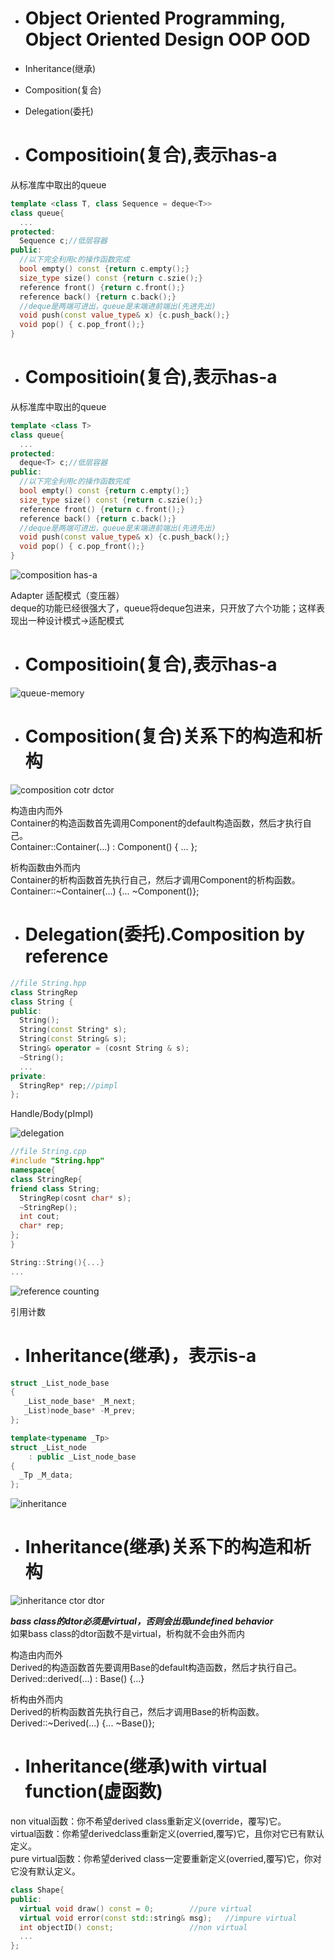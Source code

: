 - # Object Oriented Programming, Object Oriented Design OOP OOD
- Inheritance(继承)  
- Composition(复合)  
- Delegation(委托)  

- # Compositioin(复合),表示has-a
从标准库中取出的queue

```c++
template <class T, class Sequence = deque<T>>
class queue{
  ...
protected:
  Sequence c;//低层容器
public:
  //以下完全利用c的操作函数完成
  bool empty() const {return c.empty();}
  size_type size() const {return c.szie();}
  reference front() {return c.front();}
  reference back() {return c.back();}
  //deque是两端可进出，queue是末端进前端出(先进先出)
  void push(const value_type& x) {c.push_back();}
  void pop() { c.pop_front();}
}

```

- # Compositioin(复合),表示has-a
从标准库中取出的queue

```c++
template <class T>
class queue{
  ...
protected:
  deque<T> c;//低层容器
public:
  //以下完全利用c的操作函数完成
  bool empty() const {return c.empty();}
  size_type size() const {return c.szie();}
  reference front() {return c.front();}
  reference back() {return c.back();}
  //deque是两端可进出，queue是末端进前端出(先进先出)
  void push(const value_type& x) {c.push_back();}
  void pop() { c.pop_front();}
}

```
![composition has-a](https://github.com/havenow/my-C-plus-plus/blob/master/C%2B%2B%E9%9D%A2%E5%90%91%E5%AF%B9%E8%B1%A1%E5%BC%80%E5%8F%91/images/composition%20has-a.png)

Adapter 适配模式（变压器）  
deque的功能已经很强大了，queue将deque包进来，只开放了六个功能；这样表现出一种设计模式->适配模式   


- # Compositioin(复合),表示has-a
![queue-memory](https://github.com/havenow/my-C-plus-plus/blob/master/C%2B%2B%E9%9D%A2%E5%90%91%E5%AF%B9%E8%B1%A1%E5%BC%80%E5%8F%91/images/queue-memory.png)

- #  Composition(复合)关系下的构造和析构
![composition cotr dctor](https://github.com/havenow/my-C-plus-plus/blob/master/C%2B%2B%E9%9D%A2%E5%90%91%E5%AF%B9%E8%B1%A1%E5%BC%80%E5%8F%91/images/composition%20cotr%20dctor.png)

构造由内而外   
Container的构造函数首先调用Component的default构造函数，然后才执行自己。   
Container::Container(...) : Component() { ... };    

析构函数由外而内   
Container的析构函数首先执行自己，然后才调用Component的析构函数。   
Container::~Container(...) {... ~Component()};   

- # Delegation(委托).Composition by reference
```c++
//file String.hpp
class StringRep
class String {
public:
  String();
  String(const String* s);
  String(const String& s);
  String& operator = (cosnt String & s);
  ~String();
  ...
private:
  StringRep* rep;//pimpl
};

```
Handle/Body(pImpl)

![delegation](https://github.com/havenow/my-C-plus-plus/blob/master/C%2B%2B%E9%9D%A2%E5%90%91%E5%AF%B9%E8%B1%A1%E5%BC%80%E5%8F%91/images/delegation.png)

```c++
//file String.cpp
#include "String.hpp"
namespace{
class StringRep{
friend class String;
  StringRep(cosnt char* s);
  ~StringRep();
  int cout;
  char* rep;
};
}

String::String(){...}
...
```
![reference counting](https://github.com/havenow/my-C-plus-plus/blob/master/C%2B%2B%E9%9D%A2%E5%90%91%E5%AF%B9%E8%B1%A1%E5%BC%80%E5%8F%91/images/reference%20couting.png)

引用计数   


- # Inheritance(继承)，表示is-a
```c++
struct _List_node_base
{
   _List_node_base* _M_next;
   _List)node_base* -M_prev;
};

template<typename _Tp>
struct _List_node
    : public _List_node_base
{
  _Tp _M_data;
};
```
![inheritance](https://github.com/havenow/my-C-plus-plus/blob/master/C%2B%2B%E9%9D%A2%E5%90%91%E5%AF%B9%E8%B1%A1%E5%BC%80%E5%8F%91/images/inheritance.png)

- # Inheritance(继承)关系下的构造和析构
![inheritance ctor dtor](https://github.com/havenow/my-C-plus-plus/blob/master/C%2B%2B%E9%9D%A2%E5%90%91%E5%AF%B9%E8%B1%A1%E5%BC%80%E5%8F%91/images/inheritance%20ctor%20dtor.png)

***bass class的dtor必须是virtual，否则会出现undefined behavior***   
如果bass class的dtor函数不是virtual，析构就不会由外而内  

构造由内而外  
Derived的构造函数首先要调用Base的default构造函数，然后才执行自己。    
Derived::derived(...) : Base() {...}  

析构由外而内    
Derived的析构函数首先执行自己，然后才调用Base的析构函数。    
Derived::~Derived(...) {... ~Base()};  

- # Inheritance(继承)with virtual function(虚函数)  
non vitual函数：你不希望derived class重新定义(override，覆写)它。    
virtual函数：你希望derivedclass重新定义(overried,覆写)它，且你对它已有默认定义。    
pure virtual函数：你希望derived class一定要重新定义(overried,覆写)它，你对它没有默认定义。  
```c++
class Shape{
public:
  virtual void draw() const = 0;		//pure virtual
  virtual void error(const std::string& msg);	//impure virtual
  int objectID() const;			    	//non virtual
  ...
};
```



